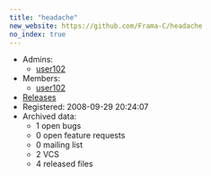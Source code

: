 ```yaml
---
title: "headache"
new_website: https://github.com/Frama-C/headache
no_index: true
---
```


* Admins:
  * [user102](/users/user102)
* Members:
  * [user102](/users/user102)
* [Releases](https://download.ocamlcore.org/headache)
* Registered: 2008-09-29 20:24:07
* Archived data:
  * 1 open bugs
  * 0 open feature requests
  * 0 mailing list
  * 2 VCS
  * 4 released files
